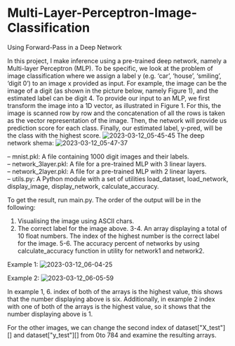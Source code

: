 # Multi-Layer-Perceptron-Image-Classification
Using Forward-Pass in a Deep Network

In this project, I make inference using a pre-trained deep
network, namely a Multi-layer Perceptron (MLP). To be specific, we look at the problem of
image classification where we assign a label y (e.g. ‘car’, ‘house’, ‘smiling’, ‘digit 0’) to an image
x provided as input. For example, the image can be the image of a digit (as shown in the picture below, namely Figure 1),
and the estimated label can be digit 4. To provide our input to an MLP, we first transform
the image into a 1D vector, as illustrated in Figure 1. For this, the image is scanned row by row
and the concatenation of all the rows is taken as the vector representation of the image. Then,
the network will provide us prediction score for each class. Finally, our estimated label, y-pred,
will be the class with the highest score.
![2023-03-12_05-45-45](https://user-images.githubusercontent.com/89254644/224521348-46e761a1-bd67-44b6-b763-d89ea5671238.png)
The deep network shema:
![2023-03-12_05-47-37](https://user-images.githubusercontent.com/89254644/224521398-3f60c0d1-a36f-4aca-9606-b25913747f4c.png)

– mnist.pkl: A file containing 1000 digit images and their labels.\
– network_3layer.pkl: A file for a pre-trained MLP with 3 linear layers.\
– network_2layer.pkl: A file for a pre-trained MLP with 2 linear layers.\
– utils.py: A Python module with a set of utilities load_dataset, load_network, display_image, display_network, calculate_accuracy.

To get the result, run main.py. The order of the output will be in the following:
1. Visualising the image using ASCII chars.
2. The correct label for the image above.
3-4. An array displaying a total of 10 float numbers. The index of the highest number is the correct label for the image.
5-6. The accuracy percent of networks by using calculate_accuracy function in utility for network1 and network2.

Example 1:
![2023-03-12_06-04-25](https://user-images.githubusercontent.com/89254644/224521920-f5b22d51-7f3e-4a10-a3fe-12cbb78f47ea.png)

Example 2:
![2023-03-12_06-05-59](https://user-images.githubusercontent.com/89254644/224521958-2fe070b1-be06-47bc-956b-635aa109713e.png)

In example 1, 6. index of both of the arrays is the highest value, this shows that the number displaying above is six. Additionally, in example 2 index with one of both of the arrays is the highest value, so it shows that the number displaying above is 1.

For the other images, we can change the second index of dataset["X_test"][] and dataset["y_test"][] from 0to 784 and examine the resulting arrays.
